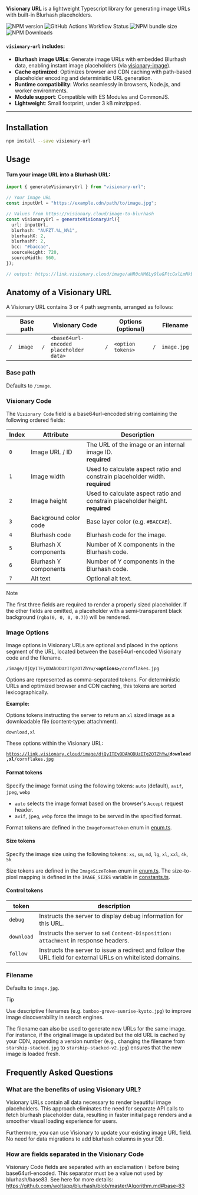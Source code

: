 **Visionary URL** is a lightweight Typescript library for generating image URLs with built-in Blurhash placeholders.

![NPM version](https://img.shields.io/npm/v/visionary-url?style=flat-square&color=beige) ![GitHub Actions Workflow Status](https://img.shields.io/github/actions/workflow/status/visionary-ux/visionary-url/.github%2Fworkflows%2Fci-cd-workflow.yml?branch=master&style=flat-square) ![NPM bundle size](https://img.shields.io/bundlephobia/minzip/visionary-url?style=flat-square&color=blue) ![NPM Downloads](https://img.shields.io/npm/d18m/visionary-url?color=lightgray)

#### `visionary-url` includes:

- **Blurhash image URLs**: Generate image URLs with embedded Blurhash data, enabling instant image placeholders (via [visionary-image](https://github.com/visionary-ux/visionary-image)).
- **Cache optimized**: Optimizes browser and CDN caching with path-based placeholder encoding and deterministic URL generation.
- **Runtime compatibility**: Works seamlessly in browsers, Node.js, and worker environments.
- **Module support**: Compatible with ES Modules and CommonJS.
- **Lightweight**: Small footprint, under 3 kB minzipped.

---

## Installation

```bash
npm install --save visionary-url
```

## Usage

#### Turn your image URL into a Blurhash URL:

```typescript
import { generateVisionaryUrl } from "visionary-url";

// Your image URL
const inputUrl = "https://example.cdn/path/to/image.jpg";

// Values from https://visionary.cloud/image-to-blurhash
const visionaryUrl = generateVisionaryUrl({
  url: inputUrl,
  blurhash: "AUFZT.%L_N%1",
  blurhashX: 2,
  blurhashY: 2,
  bcc: "#baccae",
  sourceHeight: 720,
  sourceWidth: 960,
});

// output: https://link.visionary.cloud/image/aHR0cHM6Ly9leGFtcGxlLmNkbi9wYXRoL3RvL2ltYWdlLmpwZyE5NjAhNzIwITg2OTZhYyFBVUZaVC4lTF9OJTEhMiEy/image.jpg
```

## Anatomy of a Visionary URL

A Visionary URL contains 3 or 4 path segments, arranged as follows:

|     | Base path |     | Visionary Code                         |     | Options (optional) |     | Filename    |
| --- | --------- | --- | -------------------------------------- | --- | ------------------ | --- | ----------- |
| `/` | `image`   | `/` | `<base64url-encoded placeholder data>` | `/` | `<option tokens>`  | `/` | `image.jpg` |

### Base path

Defaults to `/image`.

### Visionary Code

The `Visionary Code` field is a base64url-encoded string containing the following ordered fields:

| Index | Attribute             | Description                                                                         |
| ----- | --------------------- | ----------------------------------------------------------------------------------- |
| `0`   | Image URL / ID        | The URL of the image or an internal image ID. <br/> **required**                    |
| `1`   | Image width           | Used to calculate aspect ratio and constrain placeholder width. <br/> **required**  |
| `2`   | Image height          | Used to calculate aspect ratio and constrain placeholder height. <br/> **required** |
| `3`   | Background color code | Base layer color (e.g. `#BACCAE`).                                                  |
| `4`   | Blurhash code         | Blurhash code for the image.                                                        |
| `5`   | Blurhash X components | Number of X components in the Blurhash code.                                        |
| `6`   | Blurhash Y components | Number of Y components in the Blurhash code.                                        |
| `7`   | Alt text              | Optional alt text.                                                                  |

> [!NOTE]
> The first three fields are required to render a properly sized placeholder. If the other fields are omitted, a placeholder with a semi-transparent black background (`rgba(0, 0, 0, 0.7)`) will be rendered.

### Image Options

Image options in Visionary URLs are optional and placed in the options segment of the URL, located between the base64url-encoded Visionary code and the filename.

<code>/image/djQyITEyODAhODUzITg2OTZhYw/<strong>\<options\></strong>/cornflakes.jpg</code>

Options are represented as comma-separated tokens. For deterministic URLs and optimized browser and CDN caching, this tokens are sorted lexicographically.

**Example:**

Options tokens instructing the server to return an `xl` sized image as a downloadable file (content-type: attachment).

`download,xl`

These options within the Visionary URL:

<code>https://link.visionary.cloud/image/djQyITEyODAhODUzITg2OTZhYw/<strong>download,xl</strong>/cornflakes.jpg</code>

#### Format tokens

Specify the image format using the following tokens:
`auto` (default), `avif`, `jpeg`, `webp`

- `auto` selects the image format based on the browser's `Accept` request header.
- `avif`, `jpeg`, `webp` force the image to be served in the specified format.

Format tokens are defined in the `ImageFormatToken` enum in [enum.ts](src/enum.ts).

#### Size tokens

Specify the image size using the following tokens:
`xs`, `sm`, `md`, `lg`, `xl`, `xxl`, `4k`, `5k`

Size tokens are defined in the `ImageSizeToken` enum in [enum.ts](src/enum.ts). The size-to-pixel mapping is defined in the `IMAGE_SIZES` variable in [constants.ts](src/constants.ts).

#### Control tokens

| token      | description                                                                                                 |
| ---------- | ----------------------------------------------------------------------------------------------------------- |
| `debug`    | Instructs the server to display debug information for this URL.                                             |
| `download` | Instructs the server to set `Content-Disposition: attachment` in response headers.                          |
| `follow`   | Instructs the server to issue a redirect and follow the URL field for external URLs on whitelisted domains. |

### Filename

Defaults to `image.jpg`.

> [!TIP]
> Use descriptive filenames (e.g. `bamboo-grove-sunrise-kyoto.jpg`) to improve image discoverability in search engines.

The filename can also be used to generate new URLs for the same image. For instance, if the original image is updated but the old URL is cached by your CDN, appending a version number (e.g., changing the filename from `starship-stacked.jpg` to `starship-stacked-v2.jpg`) ensures that the new image is loaded fresh.

## Frequently Asked Questions

### What are the benefits of using Visionary URL?

Visionary URLs contain all data necessary to render beautiful image placeholders. This approach eliminates the need for separate API calls to fetch blurhash placeholder data, resulting in faster initial page renders and a smoother visual loading experience for users.

Furthermore, you can use Visionary to update your existing image URL field. No need for data migrations to add blurhash columns in your DB.

### How are fields separated in the Visionary Code

Visionary Code fields are separated with an exclamation `!` before being base64url-encoded. This separator must be a value not used by blurhash/base83. See here for more details: https://github.com/woltapp/blurhash/blob/master/Algorithm.md#base-83
